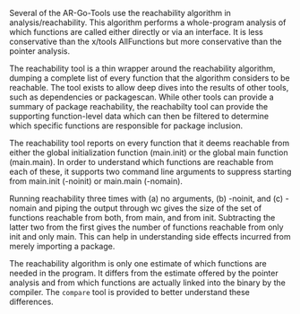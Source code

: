 Several of the AR-Go-Tools use the reachability algorithm in analysis/reachability.  This algorithm performs a whole-program analysis of which functions are called either directly or via an interface.  It is less conservative than the x/tools AllFunctions but more conservative than the pointer analysis.  

The reachability tool is a thin wrapper around the reachability algorithm, dumping a complete list of every function that the algorithm considers to be reachable.  The tool exists to allow deep dives into the results of other tools, such as dependencies or packagescan.  While other tools can provide a summary of package reachability, the reachabilty tool can provide the supporting function-level data which can then be filtered to determine which specific functions are responsible for package inclusion.  

The reachability tool reports on every function that it deems reachable from either the global initialization function (main.init) or the global main function (main.main).  In order to understand which functions are reachable from each of these, it supports two command line arguments to suppress starting from main.init (-noinit) or main.main (-nomain).  

Running reachability three times with (a) no arguments, (b) -noinit, and (c) -nomain and piping the output through wc gives the size of the set of functions reachable from both, from main, and from  init.  Subtracting the latter two from the first gives the number of functions reachable from only init and only main.  This can help in understanding side effects incurred from merely importing a package.

The reachability algorithm is only one estimate of which functions are needed in the program.  It differs from the estimate offered by the pointer analysis and from which functions are actually linked into the binary by the compiler.  The `compare` tool is provided to better understand these differences.  